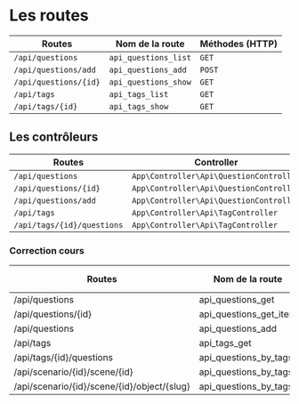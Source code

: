 # Les routes

| Routes | Nom de la route | Méthodes (HTTP) |
|---|---|---|
| `/api/questions`  | `api_questions_list`  | `GET`  |
| `/api/questions/add`  | `api_questions_add`  | `POST` |
| `/api/questions/{id}`  | `api_questions_show`  | `GET`  |
| `/api/tags`  | `api_tags_list`  | `GET`  |
| `/api/tags/{id}`  | `api_tags_show`  | `GET`  |

## Les contrôleurs

| Routes | Controller | ->méthode() |
|---|---|---|
| `/api/questions`  |  `App\Controller\Api\QuestionController` | `list()`  |
| `/api/questions/{id}`  |  `App\Controller\Api\QuestionController` | `show()`  |
| `/api/questions/add`  |  `App\Controller\Api\QuestionController` | `add()`  |
| `/api/tags`  |  `App\Controller\Api\TagController` | `list()`  |
| `/api/tags/{id}/questions`  |  `App\Controller\Api\TagController` | `show()`  |

### Correction cours

| Routes                   | Nom de la route        | Controller   | Methodes (HTTP) | Méthode             |
| ------------------------ | ---------------------- | ------------ | --------------- | ------------------- |
| /api/questions           | api_questions_get      | Api\Question | GET             | get()               |
| /api/questions/{id}      | api_questions_get_item | Api\Question | GET             | getItem()           |
| /api/questions           | api_questions_add      | Api\Question | POST            | add()               |
| /api/tags                | api_tags_get           | Api\Tag      | GET             | get()               |
| /api/tags/{id}/questions | api_questions_by_tags  | Api\Tag      | GET             | getQuestionsByTag() |
| /api/scenario/{id}/scene/{id} | api_questions_by_tags  | Api\Tag      | GET             | getQuestionsByTag() |
| /api/scenario/{id}/scene/{id}/object/{slug} | api_questions_by_tags  | Api\Tag      | GET             | getQuestionsByTag() |
